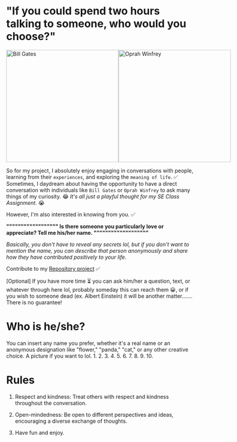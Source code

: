 # "If you could spend two hours talking to someone, who would you choose?"

<div style="display: flex;">
  <img src="https://upload.wikimedia.org/wikipedia/commons/thumb/a/a8/Bill_Gates_2017_%28cropped%29.jpg/800px-Bill_Gates_2017_%28cropped%29.jpg" alt="Bill Gates" width="300">
  <img src="https://upload.wikimedia.org/wikipedia/commons/thumb/b/bf/Oprah_in_2014.jpg/800px-Oprah_in_2014.jpg" alt="Oprah Winfrey" width="300">
</div>


So for my project, I absolutely enjoy engaging in conversations with people, learning from their `experiences`, and exploring the `meaning of life`.  ✅
Sometimes, I daydream about having the opportunity to have a direct conversation with individuals like `Bill Gates` or `Oprah Winfrey` to ask many things of my curiosity. 😂
_It's all just a playful thought for my SE Class Assignment._ 😭 

However, I'm also interested in knowing from you. ✅ 

**"""""""""""""""""" Is there someone you particularly love or appreciate? Tell me his/her name. """""""""""""""""""** 

_Basically, you don't have to reveal any secrets lol, but if you don't want to mention the name, you can describe that person anonymously and share how they have contributed positively to your life._ 

Contribute to my [Repository project](https://github.com/Indirafyn/AttractingContributors-Someone) ✅

[Optional] If you have more time ⏳ you can ask him/her a question, text, or whatever through here lol, probably someday this can reach them 😀, or if you wish to someone dead (ex. Albert Einstein) it will be another matter....... There is no guarantee!


# Who is he/she?

You can insert any name you prefer, whether it's a real name or an anonymous designation like "flower," "panda," "cat," or any other creative choice. A picture if you want to lol.
1.
2.
3.
4.
5.
6.
7.
8.
9.
10.


# Rules

1. Respect and kindness: Treat others with respect and kindness throughout the conversation.

2. Open-mindedness: Be open to different perspectives and ideas, encouraging a diverse exchange of thoughts.

3. Have fun and enjoy.
